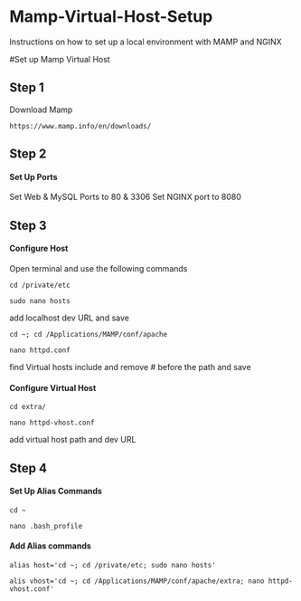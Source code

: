 # Mamp-Virtual-Host-Setup
Instructions on how to set up a local environment with MAMP and NGINX

#Set up Mamp Virtual Host

## Step 1

Download Mamp
```
https://www.mamp.info/en/downloads/
```

## Step 2

#### Set Up Ports
Set Web & MySQL Ports to 80 & 3306
Set NGINX port to 8080

## Step 3

#### Configure Host
Open terminal and use the following commands
```
cd /private/etc
```
```
sudo nano hosts
```
add localhost dev URL and save
```
cd ~; cd /Applications/MAMP/conf/apache
```
```
nano httpd.conf
```
find Virtual hosts include and remove # before the path and save

#### Configure Virtual Host
```
cd extra/
```
```
nano httpd-vhost.conf
```
add virtual host path and dev URL

## Step 4

#### Set Up Alias Commands
```
cd ~
```
```
nano .bash_profile
```
#### Add Alias commands
```
alias host='cd ~; cd /private/etc; sudo nano hosts'
```
```
alis vhost='cd ~; cd /Applications/MAMP/conf/apache/extra; nano httpd-vhost.conf'
```

